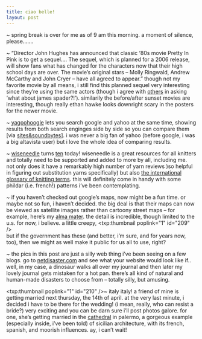 ```yaml
---
title: ciao belle!
layout: post
---
```


~ spring break is over for me as of 9 am this morning. a moment of silence, please&#8230;&#8230;.

~ &#8220;Director John Hughes has announced that classic &#8216;80s movie Pretty In Pink is to get a sequel&#8230;. The sequel, which is planned for a 2006 release, will show fans what has changed for the characters now that their high school days are over. The movie&#8217;s original stars &#8211; Molly Ringwald, Andrew McCarthy and John Cryer &#8211; have all agreed to appear.&#8221; though not my favorite movie by all means, i still find this planned sequel very interesting since they&#8217;re using the same actors (though i agree with [others][1] in asking &#8216;what about james spader?!&#8217;). similarily the before/after sunset movies are interesting, though really ethan hawke looks downright scary in the posters for the newer movie. 

~ [yagoohoogle][2] lets you search google and yahoo at the same time, showing results from both search enginges side by side so you can compare them [via [sites&soundbytes][3]]. i was never a big fan of yahoo (before google, i was a big altavista user) but i love the whole idea of comparing results.

~ [wiseneedle]() turns [ten][4] today! wiseneedle is a great resources for all knitters and totally need to be supported and added to more by all, including me. not only does it have a remarkably high number of yarn reviews )so helpful in figuring out substitution yarns specifically) but also [the international glossary of knitting terms][5]. this will definitely come in handy with some phildar (i.e. french!) patterns i&#8217;ve been contemplating. 

~ if you haven&#8217;t checked out google&#8217;s maps, now might be a fun time. or maybe not so fun, i haven&#8217;t decided. the big deal is that their maps can now be viewed as satellite images rather than cartoony street maps &#8211; for example, here&#8217;s my [alma mater][6]. the detail is incredible, though limited to the u.s. for now, i believe. a little creepy, <span class="pic"><txp:thumbnail poplink="1" id="209" /></span>  
but if the government has these (and better, i&#8217;m sure, and for years now, too), then we might as well make it public for us all to use, right? 

~ the pics in this post are just a silly web thing i&#8217;ve been seeing on a few blogs. go to [netdisaster.com][7] and see what your website would look like if.. well, in my case, a dinosaur walks all over my journal and then later my lovely journal gets mistaken for a hot pan. there&#8217;s all kind of natural and human-made disasters to choose from &#8211; totally silly, but amusing.

<span class="pic"><txp:thumbnail poplink="1" id="210" /></span>~ italy italy! a friend of mine is getting married next thursday, the 14th of april. at the very last minute, i decided i have to be there for the wedding! (i mean, really, who can resist a bride?) very exciting and you can be darn sure i&#8217;ll post photos galore. for one, she&#8217;s getting married in the [cathedral][8] in palermo, a gorgeous example (especially inside, i&#8217;ve been told) of sicilian architecture, with its french, spanish, and moorish influences. ay, i can&#8217;t wait!

 [1]: http://www.thelast5pages.com/index.php/blog/ind/pretty_in_pink_sequel/
 [2]: http://www.yagoohoogle.com/
 [3]: http://www.greenlakelibrary.org/blog/
 [4]: http://string-or-nothing.blog-city.com/read/1178717.htm
 [5]: http://www.wiseneedle.com/glossary.asp
 [6]: http://maps.google.com/maps?q=101+n.+merion+ave,bryn+mawr,+pa+19010&spn=0.007296,0.010353&t=k&hl=en
 [7]: http://www.netdisaster.com/
 [8]: http://mellowtrouble.net/fotos/palermo04/15